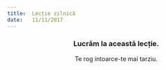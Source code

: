 ```yaml
---
title:  Lecție zilnică
date:   11/11/2017
---
```


### <center>Lucrăm la această lecție.</center>
<center>Te rog intoarce-te mai tarziu.</center>